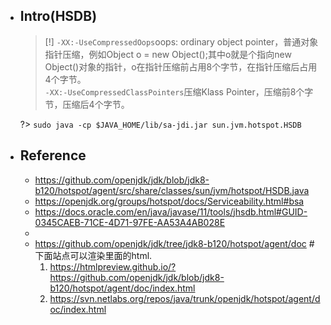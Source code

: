 * ## Intro(HSDB)

    > [!] `-XX:-UseCompressedOops`oops: ordinary object pointer，普通对象指针压缩，例如Object o = new Object();其中o就是个指向new Object()对象的指针，o在指针压缩前占用8个字节，在指针压缩后占用4个字节。
    <br>`-XX:-UseCompressedClassPointers`压缩Klass Pointer，压缩前8个字节，压缩后4个字节。

    ?> `sudo java -cp $JAVA_HOME/lib/sa-jdi.jar sun.jvm.hotspot.HSDB`

* ## Reference
    - https://github.com/openjdk/jdk/blob/jdk8-b120/hotspot/agent/src/share/classes/sun/jvm/hotspot/HSDB.java
    - https://openjdk.org/groups/hotspot/docs/Serviceability.html#bsa
    - https://docs.oracle.com/en/java/javase/11/tools/jhsdb.html#GUID-0345CAEB-71CE-4D71-97FE-AA53A4AB028E
    - 
    - https://github.com/openjdk/jdk/tree/jdk8-b120/hotspot/agent/doc #下面站点可以渲染里面的html.
        1. https://htmlpreview.github.io/?https://github.com/openjdk/jdk/blob/jdk8-b120/hotspot/agent/doc/index.html
        2. https://svn.netlabs.org/repos/java/trunk/openjdk/hotspot/agent/doc/index.html